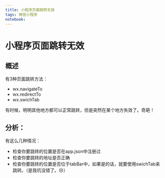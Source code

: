 ```yaml
---
title: 小程序页面跳转无效
tags: 微信小程序
notebook:
---
```

# 小程序页面跳转无效
## 概述
有3种页面跳转方法：
- wx.navigateTo
- wx.redirectTo
- wx.swichTab

有时候，明明其他地方都可以正常跳转，但是突然在某个地方失效了。奇葩！
## 分析：
有这么几种情况：

- 检查你要跳转的位置是否在app.json中注册过
- 检查你要跳转的地址是否正确
- 检查你要跳转的位置是否位于tabBar中，如果是的话，就要使用swichTab来跳转。（是我坑没错了。:cry:）


